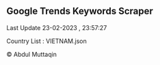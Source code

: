 

## Google Trends Keywords Scraper 
 
Last Update 23-02-2023 , 23:57:27

Country List :
VIETNAM.json



© Abdul Muttaqin 
